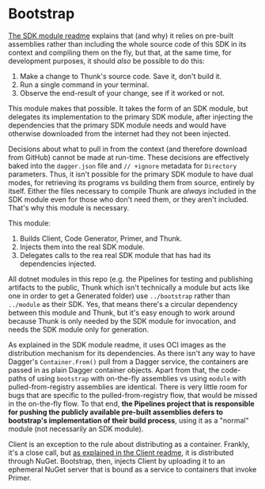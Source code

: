 # Bootstrap

[The SDK module readme](../module/readme.md) explains that (and why) it relies on pre-built assemblies rather than including the whole source code of this SDK in its context and compiling them on the fly, but that, at the same time, for development purposes, it should _also_ be possible to do this:

1. Make a change to Thunk's source code.  Save it, don't build it.
2. Run a single command in your terminal.
3. Observe the end-result of your change, see if it worked or not.

This module makes that possible.  It takes the form of an SDK module, but delegates its implementation to the primary SDK module, after injecting the dependencies that the primary SDK module needs and would have otherwise downloaded from the internet had they not been injected.

Decisions about what to pull in from the context (and therefore download from GitHub) cannot be made at run-time.  These decisions are effectively baked into the `dagger.json` file and `// +ignore` metadata for `Directory` parameters.  Thus, it isn't possible for the primary SDK module to have dual modes, for retrieving its programs vs building them from source, entirely by itself.  Either the files necessary to compile Thunk are _always_ included in the SDK module even for those who don't need them, or they aren't included.  That's why this module is necessary.

This module:

1. Builds Client, Code Generator, Primer, and Thunk.
2. Injects them into the real SDK module.
3. Delegates calls to the rea real SDK module that has had its dependencies injected.

All dotnet modules in this repo (e.g. the Pipelines for testing and publishing artifacts to the public, Thunk which isn't technically a module but acts like one in order to get a Generated folder) use `../bootstrap` rather than `../module` as their SDK.  Yes, that means there's a circular dependency between this module and Thunk, but it's easy enough to work around because Thunk is only needed by the SDK module for invocation, and needs the SDK module only for generation.

As explained in the SDK module readme, it uses OCI images as the distribution mechanism for its dependencies.  As there isn't any way to have Dagger's `Container.From()` pull from a Dagger service, the containers are passed in as plain Dagger container objects.  Apart from that, the code-paths of using `bootstrap` with on-the-fly assemblies vs using `module` with pulled-from-registry assemblies are identical.  There is very little room for bugs that are specific to the pulled-from-registry flow, that would be missed in the on-the-fly flow.  To that end, **the Pipelines project that is responsible for pushing the publicly available pre-built assemblies defers to bootstrap's implementation of their build process**, using it as a "normal" module (not necessarily an SDK module).

Client is an exception to the rule about distributing as a container.  Frankly, it's a close call, but [as explained in the Client readme](../Client/ReadMe.md), it is distributed through NuGet.  Bootstrap, then, injects Client by uploading it to an ephemeral NuGet server that is bound as a service to containers that invoke Primer.
